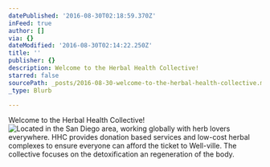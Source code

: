 ```yaml
---
datePublished: '2016-08-30T02:18:59.370Z'
inFeed: true
author: []
via: {}
dateModified: '2016-08-30T02:14:22.250Z'
title: ''
publisher: {}
description: Welcome to the Herbal Health Collective!
starred: false
sourcePath: _posts/2016-08-30-welcome-to-the-herbal-health-collective.md
_type: Blurb

---
```

Welcome to the Herbal Health Collective!
![Located in the San Diego area, working globally with herb lovers everywhere. HHC provides donation based services and low-cost herbal complexes to ensure everyone can afford the ticket to Well-ville. The collective focuses on the detoxification an regeneration of the body.](https://the-grid-user-content.s3-us-west-2.amazonaws.com/05041ba7-01f1-4ee6-8984-60957989aa3e.jpg)